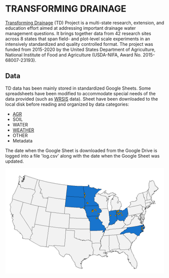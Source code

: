 # TRANSFORMING DRAINAGE

[Transforming Drainage](https://transformingdrainage.org/) (TD) Project is a multi-state research, extension, and education effort aimed at addressing important drainage water management questions. It brings together data from 42 research sites across 8 states that span field- and plot-level scale experiments in an intensively standardized and quality controlled format. The project was funded from 2015-2020 by the United States Department of Agriculture, National Institute of Food and Agriculture (USDA-NIFA, Award No. 2015-68007-23193). 


## Data

TD data has been mainly stored in standardized Google Sheets. Some spreadsheets have been modified to accommodate special needs of the data provided (such as [WRSIS](https://www.ars.usda.gov/midwest-area/columbus-oh/soil-drainage-research/people/barry-allred/wetland-reservoir-subirrigation-system-wrsis/) data). Sheet have been downloaded to the local disk before reading and organized by data categories:

* [AGR](Input_Data/README_AGR.md)
* SOIL
* WATER
* [WEATHER](Input_Date/README_WEATHER.md)
* OTHER
* Metadata

The date when the Google Sheet is downloaded from the Google Drive is logged into a file 'log.csv' along with the date when the Google Sheet was updated. 


![Map of TD Sites](Figs/TD_site_map.png)
